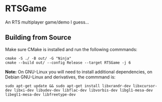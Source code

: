 # RTSGame
An RTS multiplayer game/demo I guess...

## Building from Source
Make sure CMake is installed and run the following commmands:
```
cmake -S ./ -B out/ -G "Ninja"
cmake --build out/ --config Release --target RTSGame -j 6
```
**Note:** On GNU-Linux you will need to install additional dependencies, on Debian GNU-Linux and derivatives, the commmand is:
```
sudo apt-get update && sudo apt-get install libxrandr-dev libxcursor-dev libxi-dev libudev-dev libflac-dev libvorbis-dev libgl1-mesa-dev libegl1-mesa-dev libfreetype-dev
```
